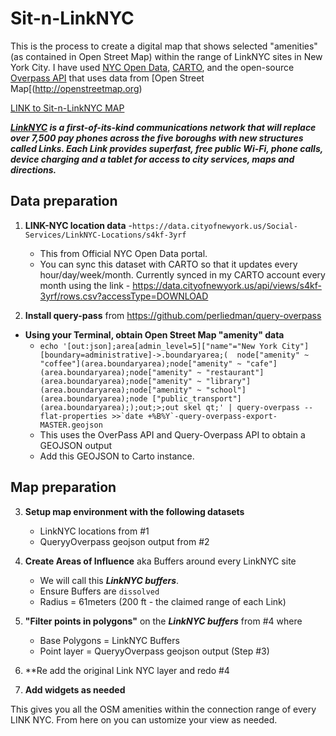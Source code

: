 # Sit-n-LinkNYC

This is the process to create a digital map that shows selected "amenities" (as contained in Open Street Map) within the range of LinkNYC sites in New York City. I have used [NYC Open Data](opendata.cityofnewyork.us), [CARTO](www.carto.com), and the open-source [Overpass API](http://wiki.openstreetmap.org/wiki/Overpass_API) that uses data from [Open Street Map[(http://openstreetmap.org)

[LINK to Sit-n-LinkNYC MAP](https://nyu.carto.com/u/varun-cusp2/builder/fa2fc615-cae5-4c2f-9f69-3a2b13704ce2/embed)

***[LinkNYC](https://link.nyc/) is a first-of-its-kind communications network that will replace over 7,500 pay phones across the five boroughs with new structures called Links. Each Link provides superfast, free public Wi-Fi, phone calls, device charging and a tablet for access to city services, maps and directions.***

## Data preparation

1. **LINK-NYC location data** -`https://data.cityofnewyork.us/Social-Services/LinkNYC-Locations/s4kf-3yrf`
   * This from Official NYC Open Data portal.
   * You can sync this dataset with CARTO so that it updates every hour/day/week/month. Currently synced in my CARTO account every month using the link - https://data.cityofnewyork.us/api/views/s4kf-3yrf/rows.csv?accessType=DOWNLOAD
          
 2. **Install query-pass** from https://github.com/perliedman/query-overpass
   * **Using your Terminal, obtain Open Street Map "amenity" data** 
      * ```echo '[out:json];area[admin_level=5]["name"="New York City"][boundary=administrative]->.boundaryarea;(  node["amenity" ~ "coffee"](area.boundaryarea);node["amenity" ~ "cafe"](area.boundaryarea);node["amenity" ~ "restaurant"](area.boundaryarea);node["amenity" ~ "library"](area.boundaryarea);node["amenity" ~ "school"](area.boundaryarea);node ["public_transport"](area.boundaryarea););out;>;out skel qt;' | query-overpass --flat-properties >>`date +%B%Y`-query-overpass-export-MASTER.geojson```
      * This uses the OverPass API and Query-Overpass API to obtain a GEOJSON output
      * Add this GEOJSON to Carto instance.
      
## Map preparation

 3. **Setup map environment with the following datasets**
    * LinkNYC locations from #1 
    * QueryyOverpass geojson output from #2
    
 4. **Create Areas of Influence** aka Buffers around every LinkNYC site
    * We will call this ***LinkNYC buffers***.
    * Ensure Buffers are `dissolved`
    * Radius = 61meters (200 ft - the claimed range of each Link)
    
 5. **"Filter points in polygons"** on the ***LinkNYC buffers*** from #4 where
    * Base Polygons = LinkNYC Buffers
    * Point layer = QueryyOverpass geojson output (Step #3)
    
 6. **Re add the original Link NYC layer and redo #4
 
 7. **Add widgets as needed**

This gives you all the OSM amenities within the connection range of every LINK NYC.
From here on you can ustomize your view as needed.

